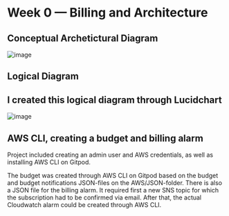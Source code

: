 # Week 0 — Billing and Architecture
## Conceptual Archetictural Diagram
![image](https://github.com/Ash01512/aws-bootcamp-cruddur-2023/assets/159699976/43376c37-8fe2-41e6-a9f3-dde3f3bc2be5)
## Logical Diagram
## I created this logical diagram through Lucidchart
![image](https://github.com/Ash01512/aws-bootcamp-cruddur-2023/assets/159699976/ce270818-8de2-4c4e-a0ca-bcbc1674d035)
## AWS CLI, creating a budget and billing alarm
Project included creating an admin user and AWS credentials, as well as installing AWS CLI on Gitpod.

The budget was created through AWS CLI on Gitpod based on the budget and budget notifications JSON-files on the AWS/JSON-folder. There is also a JSON file for the billing alarm. It required first a new SNS topic for which the subscription had to be confirmed via email. After that, the actual Cloudwatch alarm could be created through AWS CLI.

